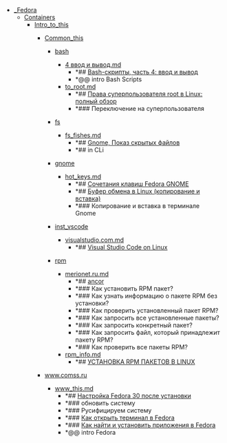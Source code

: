 - <a href = "F:\Node_projects\Node_Way\NBase\_Md\_Index\_Fedora\cat._Fedora\dir._Fedora.md">_Fedora</a>
    - <a href = "F:\Node_projects\Node_Way\NBase\_Md\_Index\_Fedora\Containers\cat.Containers\dir.Containers.md">Containers</a>
        - <a href = "F:\Node_projects\Node_Way\NBase\_Md\_Index\_Fedora\Containers\Intro_to_this\cat.Intro_to_this\dir.Intro_to_this.md">Intro_to_this</a>
            - <a href = "F:\Node_projects\Node_Way\NBase\_Md\_Index\_Fedora\Containers\Intro_to_this\Common_this\cat.Common_this\dir.Common_this.md">Common_this</a>
                - <a href = "F:\Node_projects\Node_Way\NBase\_Md\_Index\_Fedora\Containers\Intro_to_this\Common_this\bash\cat.bash\dir.bash.md">bash</a>
                    - <a href = "F:\Node_projects\Node_Way\NBase\_Md\_Index\_Fedora\Containers\Intro_to_this\Common_this\bash\4 ввод и вывод.md">4 ввод и вывод.md</a>
                        - *## [Bash-скрипты, часть 4: ввод и вывод](https://habr.com/ru/company/ruvds/blog/326594/)
                        - *@@ intro Bash Scripts
                    - <a href = "F:\Node_projects\Node_Way\NBase\_Md\_Index\_Fedora\Containers\Intro_to_this\Common_this\bash\to_root.md">to_root.md</a>
                        - *## [Права суперпользователя root в Linux: полный обзор](https://timeweb.com/ru/community/articles/root-v-linux)
                        - *### Переключение на суперпользователя
                
                - <a href = "F:\Node_projects\Node_Way\NBase\_Md\_Index\_Fedora\Containers\Intro_to_this\Common_this\fs\cat.fs\dir.fs.md">fs</a>
                    - <a href = "F:\Node_projects\Node_Way\NBase\_Md\_Index\_Fedora\Containers\Intro_to_this\Common_this\fs\fs_fishes.md">fs_fishes.md</a>
                        - *## [Gnome, Показ скрытых файлов](https://www.linux.org.ru/forum/desktop/3540878)
                        - *## in CLi
                
                - <a href = "F:\Node_projects\Node_Way\NBase\_Md\_Index\_Fedora\Containers\Intro_to_this\Common_this\gnome\cat.gnome\dir.gnome.md">gnome</a>
                    - <a href = "F:\Node_projects\Node_Way\NBase\_Md\_Index\_Fedora\Containers\Intro_to_this\Common_this\gnome\hot_keys.md">hot_keys.md</a>
                        - *## [Сочетания клавиш Fedora GNOME](https://solutics.ru/linux/sochetaniya-klavish-fedora-gnome/)
                        - *## [Буфер обмена в Linux (копирование и вставка)](https://pingvinus.ru/note/copy-paste-linux)
                        - *### Копирование и вставка в терминале Gnome
                
                - <a href = "F:\Node_projects\Node_Way\NBase\_Md\_Index\_Fedora\Containers\Intro_to_this\Common_this\inst_vscode\cat.inst_vscode\dir.inst_vscode.md">inst_vscode</a>
                    - <a href = "F:\Node_projects\Node_Way\NBase\_Md\_Index\_Fedora\Containers\Intro_to_this\Common_this\inst_vscode\visualstudio.com.md">visualstudio.com.md</a>
                        - *## [Visual Studio Code on Linux](https://code.visualstudio.com/docs/setup/linux)
                
                - <a href = "F:\Node_projects\Node_Way\NBase\_Md\_Index\_Fedora\Containers\Intro_to_this\Common_this\rpm\cat.rpm\dir.rpm.md">rpm</a>
                    - <a href = "F:\Node_projects\Node_Way\NBase\_Md\_Index\_Fedora\Containers\Intro_to_this\Common_this\rpm\merionet.ru.md">merionet.ru.md</a>
                        - *## [ancor](https://wiki.merionet.ru/servernye-resheniya/30/rpm-ustanovka-i-ispolzovanie-v-linux/)
                        - *### Как установить RPM пакет?
                        - *### Как узнать информацию о пакете RPM без установки?
                        - *### Как проверить установленный пакет RPM?
                        - *### Как запросить все установленные пакеты?
                        - *### Как запросить конкретный пакет?
                        - *### Как запросить файл, который принадлежит пакету RPM?
                        - *### Как проверить все пакеты RPM?
                    - <a href = "F:\Node_projects\Node_Way\NBase\_Md\_Index\_Fedora\Containers\Intro_to_this\Common_this\rpm\rpm_info.md">rpm_info.md</a>
                        - *## [УСТАНОВКА RPM ПАКЕТОВ В LINUX](https://losst.ru/ustanovka-rpm-paketov-v-linux)
                
            
            - <a href = "F:\Node_projects\Node_Way\NBase\_Md\_Index\_Fedora\Containers\Intro_to_this\www.comss.ru\cat.www.comss.ru\dir.www.comss.ru.md">www.comss.ru</a>
                - <a href = "F:\Node_projects\Node_Way\NBase\_Md\_Index\_Fedora\Containers\Intro_to_this\www.comss.ru\www_this.md">www_this.md</a>
                    - *## [Настройка Fedora 30 после установки](https://www.comss.ru/page.php?id=6456)
                    - *### обновить систему
                    - *### Русифицируем систему
                    - *### [Как открыть терминал в Fedora](https://ru.stackoverflow.com/questions/568761/%D0%9A%D0%B0%D0%BA-%D0%BE%D1%82%D0%BA%D1%80%D1%8B%D1%82%D1%8C-%D1%82%D0%B5%D1%80%D0%BC%D0%B8%D0%BD%D0%B0%D0%BB-%D0%B2-fedora)
                    - *### [Как найти и установить приложения в Fedora](https://itdoxy.com/%D0%BA%D0%B0%D0%BA-%D0%BD%D0%B0%D0%B9%D1%82%D0%B8-%D0%B8-%D1%83%D1%81%D1%82%D0%B0%D0%BD%D0%BE%D0%B2%D0%B8%D1%82%D1%8C-%D0%BF%D1%80%D0%B8%D0%BB%D0%BE%D0%B6%D0%B5%D0%BD%D0%B8%D1%8F-%D0%B2-fedora/)
                    - *@@ intro Fedora 
            
        
    
